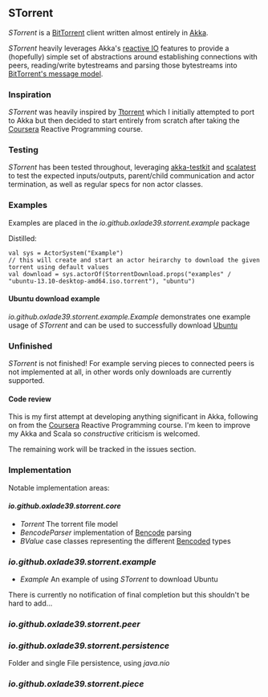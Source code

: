 ## STorrent
*STorrent* is a [BitTorrent](http://en.wikipedia.org/wiki/BitTorrent) client written almost entirely in
[Akka](http://akka.io).

*STorrent* heavily leverages Akka's
[reactive IO](http://doc.akka.io/docs/akka/snapshot/scala/io.html) features to provide a (hopefully) simple set of
abstractions around establishing connections with peers, reading/write bytestreams and parsing those bytestreams into
[BitTorrent's message model](https://wiki.theory.org/BitTorrentSpecification#Messages).

### Inspiration
*STorrent* was heavily inspired by [Ttorrent](https://github.com/mpetazzoni/ttorrent) which I initially attempted to
port to Akka but then decided to start entirely from scratch after taking the [Coursera](https://www.coursera.org/)
Reactive Programming course.

### Testing
*STorrent* has been tested throughout, leveraging [akka-testkit](http://doc.akka.io/docs/akka/snapshot/scala/testing.html)
 and [scalatest](http://www.scalatest.org/) to test the expected inputs/outputs, parent/child communication and actor
 termination, as well as regular specs for non actor classes.

### Examples
Examples are placed in the _io.github.oxlade39.storrent.example_ package

Distilled:

    val sys = ActorSystem("Example")
    // this will create and start an actor heirarchy to download the given torrent using default values
    val download = sys.actorOf(StorrentDownload.props("examples" / "ubuntu-13.10-desktop-amd64.iso.torrent"), "ubuntu")

#### Ubuntu download example
_io.github.oxlade39.storrent.example.Example_ demonstrates one example usage of *STorrent* and can be used to successfully
 download [Ubuntu](http://www.ubuntu.com/)

### Unfinished
*STorrent* is not finished! For example serving pieces to connected peers is not implemented at all, in other words
 only downloads are currently supported.

#### Code review
This is my first attempt at developing anything significant in Akka, following on from the [Coursera](https://www.coursera.org/)
 Reactive Programming course. I'm keen to improve my Akka and Scala so _constructive_ criticism is welcomed.

The remaining work will be tracked in the issues section.

### Implementation

Notable implementation areas:

#### *io.github.oxlade39.storrent.core*
- *Torrent* The torrent file model
- *BencodeParser* implementation of [Bencode](https://wiki.theory.org/BitTorrentSpecification#Bencoding) parsing
- *BValue* case classes representing the different [Bencoded](https://wiki.theory.org/BitTorrentSpecification#Bencoding) types

### *io.github.oxlade39.storrent.example*
- *Example* An example of using *STorrent* to download Ubuntu

There is currently no notification of final completion but this shouldn't be hard to add...

### *io.github.oxlade39.storrent.peer*

### *io.github.oxlade39.storrent.persistence*
Folder and single File persistence, using *java.nio*

### *io.github.oxlade39.storrent.piece*